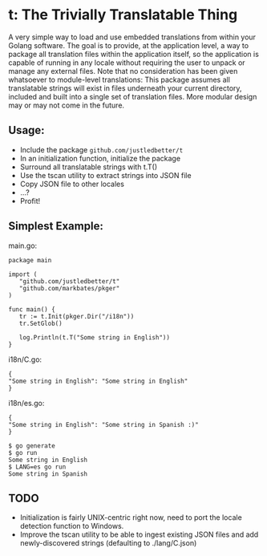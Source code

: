 t: The Trivially Translatable Thing
===================================

A very simple way to load and use embedded translations from within your Golang software.
The goal is to provide, at the application level, a way to package all translation files
within the application itself, so the application is capable of running in any locale
without requiring the user to unpack or manage any external files. Note that no
consideration has been given whatsoever to module-level translations: This package assumes
all translatable strings will exist in files underneath your current directory, included
and built into a single set of translation files. More modular design may or may not come
in the future.

## Usage:
* Include the package `github.com/justledbetter/t`
* In an initialization function, initialize the package
* Surround all translatable strings with t.T()
* Use the tscan utility to extract strings into JSON file
* Copy JSON file to other locales
* ...?
* Profit!

## Simplest Example:

main.go:
```
package main

import (
   "github.com/justledbetter/t"
   "github.com/markbates/pkger"
)

func main() {
   tr := t.Init(pkger.Dir("/i18n"))
   tr.SetGlob()

   log.Println(t.T("Some string in English"))
}
```

i18n/C.go:
```
{
"Some string in English": "Some string in English"
}
```

i18n/es.go:
```
{
"Some string in English": "Some string in Spanish :)"
}
```

```
$ go generate
$ go run
Some string in English
$ LANG=es go run
Some string in Spanish
```

## TODO
* Initialization is fairly UNIX-centric right now, need to port the locale detection function to Windows.
* Improve the tscan utility to be able to ingest existing JSON files and add newly-discovered strings (defaulting to ./lang/C.json)

